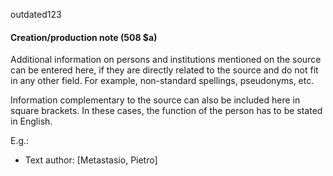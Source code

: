 outdated123
#### Creation/production note (508 $a)

Additional information on persons and institutions mentioned on the source can be entered here, if they are directly
related to the source and do not fit in any other field. For example, non-standard spellings, pseudonyms, etc.

Information complementary to the source can also be included here in square brackets. In these cases, the function of
the person has to be stated in English.

E.g.:

- Text author: [Metastasio, Pietro]
